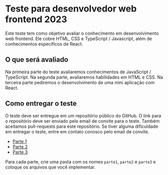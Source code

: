 # Teste para desenvolvedor web frontend 2023

Este teste tem como objetivo avaliar o conhecimento em desenvolvimento web frontend. Ele cobre  HTML, CSS e TypeScript / Javascript, além de conhecimentos específicos de React.

## O que será avaliado

Na primeira parte do teste avaliaremos conhecimentos de JavaScript / TypeScript. Na segunda parte, avaliaremos habilidades em HTML e CSS. Na terceira parte pediremos o desenvolvimento de uma mini aplicação com React.

## Como entregar o teste

O teste deve ser entregue em um repositório público do GitHub. O link para o repositório deve ser enviado pelo email de convite para o teste. Também aceitamos pull-requests para este repositório. Se tiver alguma dificuldade em entregar o teste, entre em contato conosco pelo email de convite.

- [Parte 1](parte1.md)
- [Parte 2](parte2.md)
- [Parte 3](parte3.md)

Para cada parte, crie uma pasta com os nomes `parte1`, `parte2` e `parte3` e coloque os arquivos que você implementar.